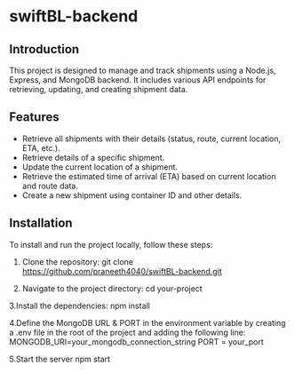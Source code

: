 # swiftBL-backend
## Introduction
This project is designed to manage and track shipments using a Node.js, Express, and MongoDB backend. It includes various API endpoints for retrieving, updating, and creating shipment data.

## Features
- Retrieve all shipments with their details (status, route, current location, ETA, etc.).
- Retrieve details of a specific shipment.
- Update the current location of a shipment.
- Retrieve the estimated time of arrival (ETA) based on current location and route data.
- Create a new shipment using container ID and other details.

## Installation
To install and run the project locally, follow these steps:

1. Clone the repository:
   git clone https://github.com/praneeth4040/swiftBL-backend.git

2. Navigate to the project directory:
   cd your-project

3.Install the dependencies:
  npm install

4.Define the MongoDB URL & PORT in the environment variable by creating a .env file in the root of the project and adding the following line:
  MONGODB_URI=your_mongodb_connection_string
  PORT = your_port

5.Start the server
  npm start
